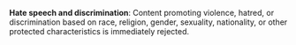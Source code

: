 **Hate speech and discrimination**: Content promoting violence, hatred, or discrimination based on race, religion, gender, sexuality, nationality, or other protected characteristics is immediately rejected.
